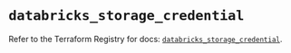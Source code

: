 # `databricks_storage_credential`

Refer to the Terraform Registry for docs: [`databricks_storage_credential`](https://registry.terraform.io/providers/databricks/databricks/1.61.0/docs/resources/storage_credential).
